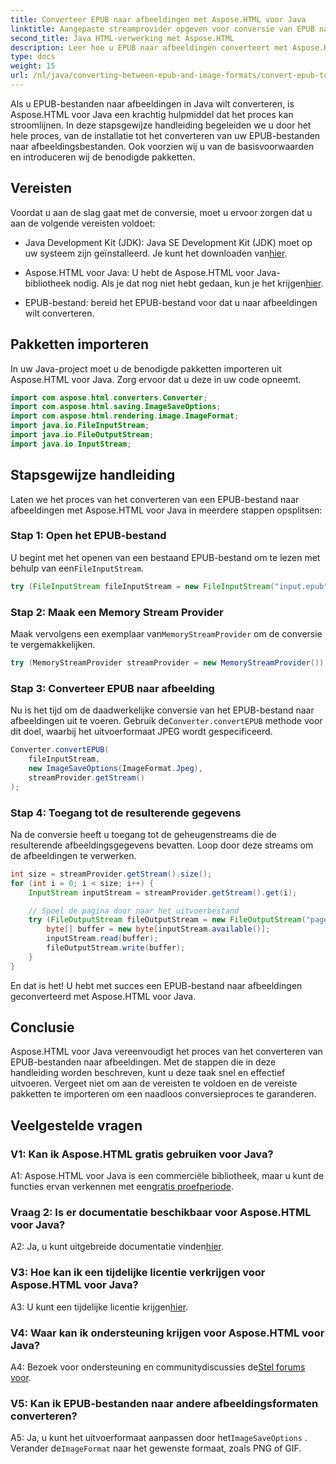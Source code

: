 ```yaml
---
title: Converteer EPUB naar afbeeldingen met Aspose.HTML voor Java
linktitle: Aangepaste streamprovider opgeven voor conversie van EPUB naar afbeelding
second_title: Java HTML-verwerking met Aspose.HTML
description: Leer hoe u EPUB naar afbeeldingen converteert met Aspose.HTML voor Java. Stapsgewijze handleiding voor naadloze conversie.
type: docs
weight: 15
url: /nl/java/converting-between-epub-and-image-formats/convert-epub-to-image-specify-custom-stream-provider/
---
```

Als u EPUB-bestanden naar afbeeldingen in Java wilt converteren, is Aspose.HTML voor Java een krachtig hulpmiddel dat het proces kan stroomlijnen. In deze stapsgewijze handleiding begeleiden we u door het hele proces, van de installatie tot het converteren van uw EPUB-bestanden naar afbeeldingsbestanden. Ook voorzien wij u van de basisvoorwaarden en introduceren wij de benodigde pakketten.

## Vereisten

Voordat u aan de slag gaat met de conversie, moet u ervoor zorgen dat u aan de volgende vereisten voldoet:

- Java Development Kit (JDK): Java SE Development Kit (JDK) moet op uw systeem zijn geïnstalleerd. Je kunt het downloaden van[hier](https://www.oracle.com/java/technologies/javase-downloads.html).

-  Aspose.HTML voor Java: U hebt de Aspose.HTML voor Java-bibliotheek nodig. Als je dat nog niet hebt gedaan, kun je het krijgen[hier](https://releases.aspose.com/html/java/).

- EPUB-bestand: bereid het EPUB-bestand voor dat u naar afbeeldingen wilt converteren.

## Pakketten importeren

In uw Java-project moet u de benodigde pakketten importeren uit Aspose.HTML voor Java. Zorg ervoor dat u deze in uw code opneemt.

```java
import com.aspose.html.converters.Converter;
import com.aspose.html.saving.ImageSaveOptions;
import com.aspose.html.rendering.image.ImageFormat;
import java.io.FileInputStream;
import java.io.FileOutputStream;
import java.io.InputStream;
```

## Stapsgewijze handleiding

Laten we het proces van het converteren van een EPUB-bestand naar afbeeldingen met Aspose.HTML voor Java in meerdere stappen opsplitsen:

### Stap 1: Open het EPUB-bestand

 U begint met het openen van een bestaand EPUB-bestand om te lezen met behulp van een`FileInputStream`.

```java
try (FileInputStream fileInputStream = new FileInputStream("input.epub")) {
```

### Stap 2: Maak een Memory Stream Provider

 Maak vervolgens een exemplaar van`MemoryStreamProvider` om de conversie te vergemakkelijken.

```java
try (MemoryStreamProvider streamProvider = new MemoryStreamProvider()) {
```

### Stap 3: Converteer EPUB naar afbeelding

 Nu is het tijd om de daadwerkelijke conversie van het EPUB-bestand naar afbeeldingen uit te voeren. Gebruik de`Converter.convertEPUB` methode voor dit doel, waarbij het uitvoerformaat JPEG wordt gespecificeerd.

```java
Converter.convertEPUB(
    fileInputStream,
    new ImageSaveOptions(ImageFormat.Jpeg),
    streamProvider.getStream()
);
```

### Stap 4: Toegang tot de resulterende gegevens

Na de conversie heeft u toegang tot de geheugenstreams die de resulterende afbeeldingsgegevens bevatten. Loop door deze streams om de afbeeldingen te verwerken.

```java
int size = streamProvider.getStream().size();
for (int i = 0; i < size; i++) {
    InputStream inputStream = streamProvider.getStream().get(i);

    // Spoel de pagina door naar het uitvoerbestand
    try (FileOutputStream fileOutputStream = new FileOutputStream("page_" + (i + 1) + ".jpg")) {
        byte[] buffer = new byte[inputStream.available()];
        inputStream.read(buffer);
        fileOutputStream.write(buffer);
    }
}
```

En dat is het! U hebt met succes een EPUB-bestand naar afbeeldingen geconverteerd met Aspose.HTML voor Java.

## Conclusie

Aspose.HTML voor Java vereenvoudigt het proces van het converteren van EPUB-bestanden naar afbeeldingen. Met de stappen die in deze handleiding worden beschreven, kunt u deze taak snel en effectief uitvoeren. Vergeet niet om aan de vereisten te voldoen en de vereiste pakketten te importeren om een naadloos conversieproces te garanderen.

## Veelgestelde vragen

### V1: Kan ik Aspose.HTML gratis gebruiken voor Java?

 A1: Aspose.HTML voor Java is een commerciële bibliotheek, maar u kunt de functies ervan verkennen met een[gratis proefperiode](https://releases.aspose.com/html/java).

### Vraag 2: Is er documentatie beschikbaar voor Aspose.HTML voor Java?

 A2: Ja, u kunt uitgebreide documentatie vinden[hier](https://reference.aspose.com/html/java/).

### V3: Hoe kan ik een tijdelijke licentie verkrijgen voor Aspose.HTML voor Java?

 A3: U kunt een tijdelijke licentie krijgen[hier](https://purchase.aspose.com/temporary-license/).

### V4: Waar kan ik ondersteuning krijgen voor Aspose.HTML voor Java?

 A4: Bezoek voor ondersteuning en communitydiscussies de[Stel forums voor](https://forum.aspose.com/).

### V5: Kan ik EPUB-bestanden naar andere afbeeldingsformaten converteren?

 A5: Ja, u kunt het uitvoerformaat aanpassen door het`ImageSaveOptions` . Verander de`ImageFormat` naar het gewenste formaat, zoals PNG of GIF.